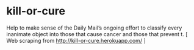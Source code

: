 kill-or-cure
============

Help to make sense of the Daily Mail’s ongoing effort to classify every inanimate object into those that cause cancer and those that prevent t. [ Web scraping from http://kill-or-cure.herokuapp.com/ ]
